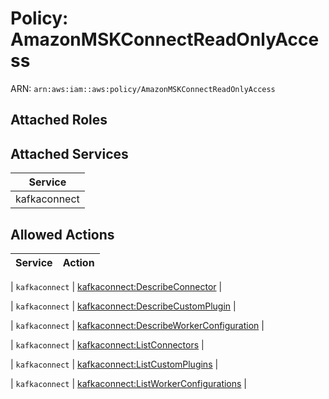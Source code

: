 # Policy: AmazonMSKConnectReadOnlyAccess

ARN: `arn:aws:iam::aws:policy/AmazonMSKConnectReadOnlyAccess`

## Attached Roles

## Attached Services

| Service |
|---------|
| kafkaconnect |

## Allowed Actions

| Service | Action |
|:-------:|--------|

| `kafkaconnect` | [kafkaconnect:DescribeConnector](../actions.md#kafkaconnect:describeconnector) |

| `kafkaconnect` | [kafkaconnect:DescribeCustomPlugin](../actions.md#kafkaconnect:describecustomplugin) |

| `kafkaconnect` | [kafkaconnect:DescribeWorkerConfiguration](../actions.md#kafkaconnect:describeworkerconfiguration) |

| `kafkaconnect` | [kafkaconnect:ListConnectors](../actions.md#kafkaconnect:listconnectors) |

| `kafkaconnect` | [kafkaconnect:ListCustomPlugins](../actions.md#kafkaconnect:listcustomplugins) |

| `kafkaconnect` | [kafkaconnect:ListWorkerConfigurations](../actions.md#kafkaconnect:listworkerconfigurations) |
